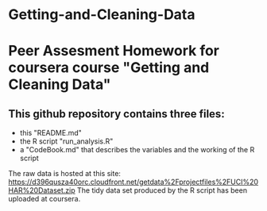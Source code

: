 Getting-and-Cleaning-Data
=========================

# Peer Assesment Homework for coursera course "Getting and Cleaning Data"

## This github repository contains three files:
* this "README.md"
* the R script "run_analysis.R"
* a "CodeBook.md" that describes the variables and the working of the R script

The raw data is hosted at this site:
https://d396qusza40orc.cloudfront.net/getdata%2Fprojectfiles%2FUCI%20HAR%20Dataset.zip
The tidy data set produced by the R script has been uploaded at coursera.